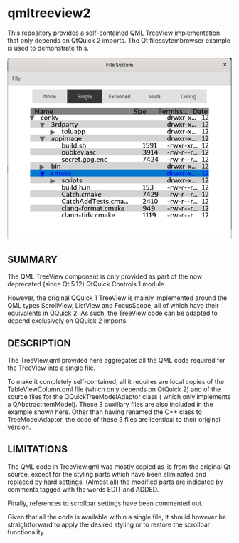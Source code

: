 # qmltreeview2
This repository provides a self-contained QML TreeView implementation that
only depends on QtQuick 2 imports. The Qt filessytembrowser example is used
to demonstrate this.

![alt text](https://github.com/diracsbracket/qmltreeview2/blob/master/treeview.png?raw=true)

SUMMARY
-------
The QML TreeView component is only provided as part of the now deprecated 
(since Qt 5.12) QtQuick Controls 1 module.

However, the original QQuick 1 TreeView is mainly implemented around 
the QML types ScrollView, ListView and FocusScope, all of which have their
equivalents in QQuick 2. As such, the TreeView code can be adapted to depend 
exclusively on QQuick 2 imports.

DESCRIPTION
-----------
The TreeView.qml provided here aggregates all the QML code required for the 
TreeView into a single file.

To make it completely self-contained, all it requires are local copies of the 
TableViewColumn.qml file (which only depends on QtQuick 2) and of the source 
files for the  QQuickTreeModelAdaptor class ( which only implements a 
QAbstractItemModel). These 3 auxillary files are also included in the example
shown here. Other than having renamed the C++ class to TreeModelAdaptor, the code 
of these 3 files are identical to their original version.

LIMITATIONS
-----------
The QML code in TreeView.qml was mostly copied as-is from the original Qt source,
except for the styling parts which have been eliminated and replaced by hard
settings. (Almost all) the modified parts are indicated by comments tagged with
the words EDIT and ADDED.

Finally, references to scrollbar settings have been commented out.

Given that all the code is available within a single file, it should however
be straightforward to apply the desired styling or to restore the scrollbar
functionality.




 


